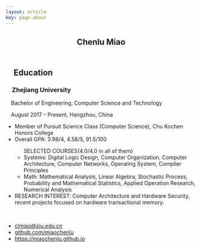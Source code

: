 ```yaml
---
layout: article
key: page-about
---
```



<head>

<meta charset="utf-8">
<meta http-equiv="X-UA-Compatible" content="IE=edge">
<meta name="viewport" content="width=device-width, initial-scale=1.0">
<link rel="icon" href="/favicon.png">
<title>Chenlu Miao</title>
<meta name="msapplication-tap-highlight" content="no">
<meta name="theme-color" content="#3F51B5">

<base target="_blank">

<link rel="stylesheet" href="https://cdn.bootcss.com/MaterialDesign-Webfont/2.0.46/css/materialdesignicons.min.css">
<link rel="stylesheet" href="https://cdn.bootcss.com/material-design-lite/1.3.0/material.indigo-pink.min.css">
<script src="https://cdn.bootcss.com/material-design-lite/1.3.0/material.min.js"></script>

<script>
(function(i,s,o,g,r,a,m){i['GoogleAnalyticsObject']=r;i[r]=i[r]||function(){
(i[r].q=i[r].q||[]).push(arguments)},i[r].l=1*new Date();a=s.createElement(o),
m=s.getElementsByTagName(o)[0];a.async=1;a.src=g;m.parentNode.insertBefore(a,m)
})(window,document,'script','https://www.google-analytics.com/analytics.js','ga');
ga('create', 'UA-100427567-3', 'auto');
ga('send', 'pageview');
</script>
<script>
var oldOnLoad = window.onload;
window.onload = function() {
    oldOnLoad && oldOnLoad();
    var anchors = document.querySelectorAll('a');
    for (var i = 0; i < anchors.length; ++i) {
        var anchor = anchors[i];
        anchor.onclick = function() {
            window.ga && window.ga('send', 'event', 'Link', 'Click link', this.href, { transport: 'beacon' });
        }
    }
}
</script>

<link rel="stylesheet" href="index.css">
</head>

<body>
<div>
<header >
    <section>
        <center><h1 >Chenlu Miao</h1></center>
    </section>
</header>
<main class="mdl-color--blue-grey-50">
    <section class="mdl-color--white mdl-shadow--2dp">
        <h2 class="mdl-typography--display-1">&emsp;Education</h2>
        <section>
            <h3 class="mdl-typography--title mdl-typography--title mdl-color-text--indigo-500">&emsp;Zhejiang University</h3>
            <p class="mdl-typography--subhead mdl-typography--subhead-color-contrast">&emsp;Bachelor of Engineering, Computer Science and Technology</p>
            <p class="mdl-typography--body-1 mdl-typography--body-1-color-contrast">
                &emsp;August 2017 – Present, Hangzhou, China
            </p>
            <ul class="mdl-typography--subhead mdl-typography--subhead-color-contrast">
              	<li>Member of Pursuit Science Class (Computer Science), Chu Kochen Honors College</li>
              <li>Overall GPA: 3.98/4, 4.58/5, 91.5/100</li>
              <ul class="mdl-typography--subhead mdl-typography--subhead-color-contrast">
                SELECTED COURSES(4.0/4.0 in all of them)
                <li>Systems: Digital Logic Design, Computer Organization, Computer Architecture, Computer Networks, Operating System, Compiler Principles</li>
                <li>Math: Mathematical Analysis, Linear Algebra, Stochastic Process, Probability and Mathematical Statistics, Applied Operation Research, Numerical Analysis</li>
              </ul>
              <li>RESEARCH INTEREST: Computer Architecture and Hardware Security, recent projects focused on hardware transactional memory.</li>
            </ul>
            <br>
        </section>
    </section>


 <section>
        <div>
            <ul>
                <li>
                    <i class="mdi mdi-email mdi-18px"></i>
                    <a href="clmiao@zju.edu.cn">clmiao@zju.edu.cn</a>
                </li>
                <li>
                    <i class="mdi mdi-github-circle mdi-18px"></i>
                    <a href="https://github.com/miaochenlu">github.com/miaochenlu</a>
                </li>
                <li>
                    <i class="mdi mdi-link mdi-18px"></i>
                    <a href="https://miaochenlu.github.io/">https://miaochenlu.github.io</a>
                </li>
            </ul>
        </div>
</section>
</main>
</div>
</body>


